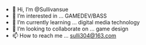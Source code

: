 - 👋 Hi, I’m @Sullivansue
- 👀 I’m interested in ... GAMEDEV/BASS
- 🌱 I’m currently learning ... digital media technology
- 💞️ I’m looking to collaborate on ... game design
- 📫 How to reach me ... sulli304@163.com

<!---
Sullivansue/Sullivansue is a ✨ special ✨ repository because its `README.md` (this file) appears on your GitHub profile.
You can click the Preview link to take a look at your changes.
--->
